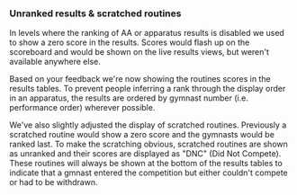 ### Unranked results & scratched routines

 In levels where the ranking of AA or apparatus results is disabled we used to show a zero score in the results. Scores would flash up on the scoreboard and would be shown on the live results views, but weren't available anywhere else.
 
 Based on your feedback we're now showing the routines scores in the results tables. To prevent people inferring a rank through the display order in an apparatus, the results are ordered by gymnast number (i.e. performance order) wherever possible.

 We've also slightly adjusted the display of scratched routines. Previously a scratched routine would show a zero score and the gymnasts would be ranked last.
 To make the scratching obvious, scratched routines are shown as unranked and their scores are displayed as "DNC" (Did Not Compete). These routines will always be shown at the bottom of the results tables to indicate that a gmnast entered the competition but either couldn't compete or had to be withdrawn.